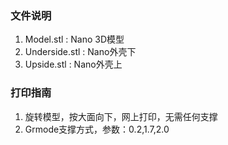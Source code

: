 ###  **文件说明** 

1. Model.stl : Nano 3D模型
2. Underside.stl : Nano外壳下
3. Upside.stl : Nano外壳上

###  **打印指南** 

1. 旋转模型，按大面向下，网上打印，无需任何支撑
2. Grmode支撑方式，参数：0.2,1.7,2.0

